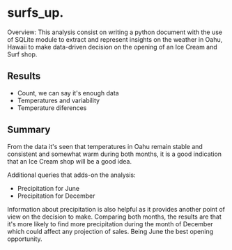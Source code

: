 # surfs_up.

Overview: This analysis consist on writing a python document with the use of SQLite module to extract and represent insights on the weather in Oahu, Hawaii to make data-driven decision on the opening of an Ice Cream and Surf shop. 

## Results 

- Count, we can say it's enough data 
- Temperatures and variability 
- Temperature diferences 

## Summary 

From the data it's seen that temperatures in Oahu remain stable and consistent and somewhat warm during both months, it is a good indication that an Ice Cream shop will be a good idea. 

Additional queries that adds-on the analysis: 

- Precipitation for June
- Precipitation for December 

Information about precipitation is also helpful as it provides another point of view on the decision to make. Comparing both months, the results are that it's more likely to find more precipitation during the month of December which could affect any projection of sales. Being June the best opening opportunity.  